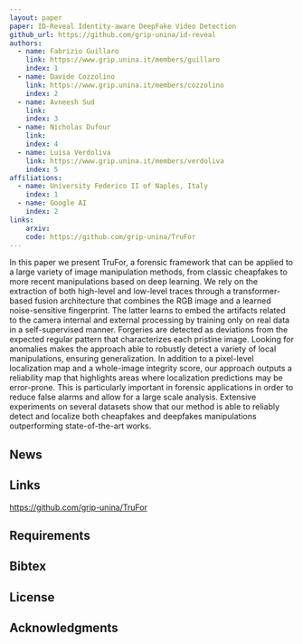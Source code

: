 ```yaml
---
layout: paper
paper: ID-Reveal Identity-aware DeepFake Video Detection
github_url: https://github.com/grip-unina/id-reveal
authors:  
  - name: Fabrizio Guillaro
    link: https://www.grip.unina.it/members/guillaro
    index: 1
  - name: Davide Cozzolino
    link: https://www.grip.unina.it/members/cozzolino
    index: 2
  - name: Avneesh Sud
    link: 
    index: 3
  - name: Nicholas Dufour
    link: 
    index: 4
  - name: Luisa Verdoliva
    link: https://www.grip.unina.it/members/verdoliva
    index: 5
affiliations: 
  - name: University Federico II of Naples, Italy
    index: 1
  - name: Google AI
    index: 2
links:
    arxiv: 
    code: https://github.com/grip-unina/TruFor
---
```


<!-- <center><img src="./header.jpg" alt="header" height="200" /></center> -->
In this paper we present TruFor, a forensic framework that can be applied to a large variety of image manipulation methods, from classic cheapfakes to more recent manipulations based on deep learning. We rely on the extraction of both high-level and low-level traces through a transformer-based fusion architecture that combines the RGB image and a learned noise-sensitive fingerprint. The latter learns to embed the artifacts related to the camera internal and external processing by training only on real data in a self-supervised manner. Forgeries are detected as deviations from the expected regular pattern that characterizes each pristine image. Looking for anomalies makes the approach able to robustly detect a variety of local manipulations, ensuring generalization. In addition to a pixel-level localization map and a whole-image integrity score, our approach outputs a reliability map that highlights areas where localization predictions may be error-prone. This is particularly important in forensic applications in order to reduce false alarms and allow for a large scale analysis. Extensive experiments on several datasets show that our method is able to reliably detect and localize both cheapfakes and deepfakes manipulations outperforming state-of-the-art works. 

## News

<!-- *   2022-12-21: Paper is uploaded on arXiv -->

## Links

https://github.com/grip-unina/TruFor

## Requirements

## Bibtex
<!-- 
```javascript
@article{Guillaro2022_trufor,
  title={},
  author={},
  journal={arXiv preprint arXiv:},
  year={2022}
}
```
 -->
 
 ## License
 
 ## Acknowledgments
